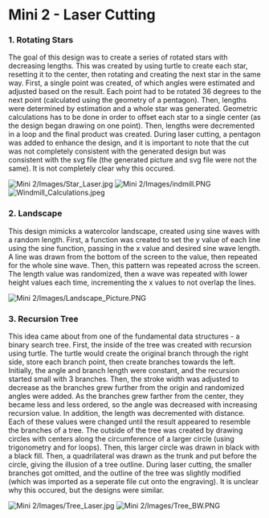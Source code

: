 # Mini 2 - Laser Cutting

### 1. Rotating Stars

The goal of this design was to create a series of rotated stars with decreasing lengths. This was created by using turtle to create each star, resetting it to the center, then rotating and creating the next star in the same way. First, a single point was created, of which angles were estimated and adjusted based on the result. Each point had to be rotated 36 degrees to the next point (calculated using the geometry of a pentagon). Then, lengths were determined by estimation and a whole star was generated. Geometric calculations has to be done in order to offset each star to a single center (as the design began drawing on one point). Then, lengths were decremented in a loop and the final product was created. During laser cutting, a pentagon was added to enhance the design, and it is important to note that the cut was not completely consistent with the generated design but was consistent with the svg file (the generated picture and svg file were not the same). It is not completely clear why this occured.

![Mini 2/Images/Star_Laser.jpg](https://github.com/vish9955/CSCI_4830_Blog/blob/ef611242bf8bcf01f2384998865c59420e8507bf/Mini%202/Images/Star_Laser.jpg)
![Mini 2/Images/indmill.PNG](https://github.com/vish9955/CSCI_4830_Blog/blob/ef611242bf8bcf01f2384998865c59420e8507bf/Mini%202/Images/indmill.PNG)
![Windmill_Calculations.jpeg](https://github.com/vish9955/CSCI_4830_Blog/blob/331e1cfebe37c0ab589d75e54f4e388757c8d614/Mini%202/Images/Windmill_Calculations.jpeg)
### 2. Landscape
This design mimicks a watercolor landscape, created using sine waves with a random length. First, a function was created to set the y value of each line using the sine function, passing in the x value and desired sine wave length. A line was drawn from the bottom of the screen to the value, then repeated for the whole sine wave. Then, this pattern was repeated across the screen. The length value was randomized, then a wave was repeated with lower height values each time, incrementing the x values to not overlap the lines.

![Mini 2/Images/Landscape_Picture.PNG](https://github.com/vish9955/CSCI_4830_Blog/blob/ef611242bf8bcf01f2384998865c59420e8507bf/Mini%202/Images/Landscape_Picture.PNG)
### 3. Recursion Tree
This idea came about from one of the fundamental data structures - a binary search tree. First, the inside of the tree was created with recursion using turtle. The turtle would create the original branch through the right side, store each branch point, then create branches towards the left. Initially, the angle and branch length were constant, and the recursion started small with 3 branches. Then, the stroke width was adjusted to decrease as the branches grew further from the origin and randomized angles were added. As the branches grew farther from the center, they became less and less ordered, so the angle was decreased with increasing recursion value. In addition, the length was decremented with distance. Each of these values were changed until the result appeared to resemble the branches of a tree.
The outside of the tree was created by drawing circles with centers along the circumference of a larger circle (using trigonometry and for loops). Then, this larger circle was drawn in black with a black fill. Then, a quadrilateral was drawn as the trunk and put before the circle, giving the illusion of a tree outline. During laser cutting, the smaller branches got omitted, and the outline of the tree was slightly modified (which was imported as a seperate file cut onto the engraving). It is unclear why this occured, but the designs were similar.

![Mini 2/Images/Tree_Laser.jpg](https://github.com/vish9955/CSCI_4830_Blog/blob/ef611242bf8bcf01f2384998865c59420e8507bf/Mini%202/Images/Tree_Laser.jpg)
![Mini 2/Images/Tree_BW.PNG](https://github.com/vish9955/CSCI_4830_Blog/blob/ef611242bf8bcf01f2384998865c59420e8507bf/Mini%202/Images/Tree_BW.PNG)
